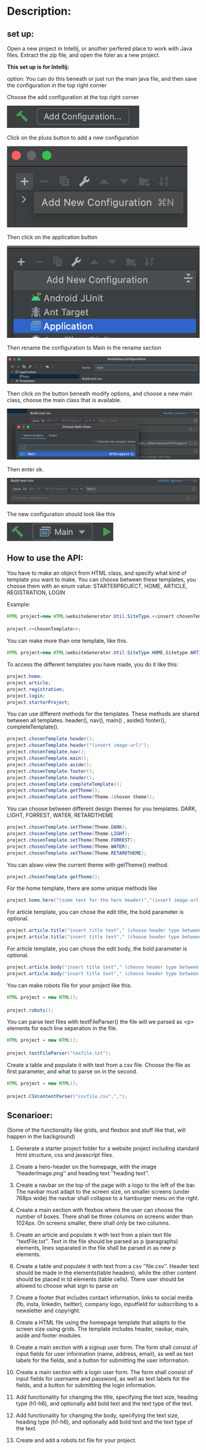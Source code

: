 # Description:
## set up:

Open a new project in Intellij, or another perfered place to work with Java files. 
Extract the zip file, and open the foler as a new project. 

**This set up is for Intellij:**

option: You can do this beneath or just run the main java file, and then save the configuration in the top right corner

Choose the add configuration at the top right corner

![Add configuration image](img/AddConfig.png "Add configuration")

Click on the pluss button to add a new configuration

![Click on pluss](img/HitPluss.png "pluss sign")

Then click on the application button

![Chosse the application button](img/ChooseApplication.png "application button")

Then rename the configuration to Main in the rename section

![rename the config to main](img/CallItMain.png "application button")

Then click on the button beneath modify options, and choose a new main class, choose the main class that is available.

![Pick the main class](img/ChooseMainClass.png "choose main")

Then enter ok.

![Click on me](img/MainClass.png "click on ok")

The new configuration should look like this

![New Config](img/ConfigShouldLookLikeThis.png "The new config")

## How to use the API:

You have to make an object from HTML class, and specify what kind of template you want to make. You can choose between
these templates, you choose them with an enum value:
STARTERPROJECT, HOME, ARTICLE, REGISTRATION, LOGIN

Example:

```java
HTML project=new HTML(websiteGenerator.Util.SiteType.<<insert chosenTemplate>>);

project.<<chosenTemplate>>; 
```

You can make more than one template, like this.

```java
HTML project=new HTML(websiteGenerator.Util.SiteType.HOME,Sitetype.ARTICLE,Sitetype.REGISTRATION,Sitetype.LOGIN,Sitetype.STARTERPROJECT);

```

To access the different templates you have made, you do it like this:

```java
project.home;
project.article;
project.registration;
project.login;
project.starterProject; 
```

You can use different methods for the templates. These methods are shared between all templates. header(), nav(), main()
, aside() footer(), completeTemplate().

```java
project.chosenTemplate.header();
project.chosenTemplate.header("(insert image-url)");
project.chosenTemplate.nav();
project.chosenTemplate.main();
project.chosenTemplate.aside();
project.chosenTemplate.footer();
project.chosenTemplate.header();
project.chosenTemplate.completeTemplate();
project.chosenTemplate.getTheme();
project.chosenTemplate.setTheme(Theme.(chosen theme));
```

You can choose between different design themes for you templates. DARK, LIGHT, FORREST, WATER, RETARDTHEME

```java
project.chosenTemplate.setTheme(Theme.DARK);
project.chosenTemplate.setTheme(Theme.LIGHT);
project.chosenTemplate.setTheme(Theme.FORREST);
project.chosenTemplate.setTheme(Theme.WATER);
project.chosenTemplate.setTheme(Theme.RETARDTHEME);
```

You can alswo view the current theme with getTheme() method.

```java
project.chosenTemplate.getTheme();
```

For the home template, there are some unique methods like

```java
project.home.hero("(some text for the hero header)","(insert image-url)");
```

For article template, you can chose the edit title, the bold parameter is optional.

```java
project.article.title("insert title text"," (choose header type between h1-h6)","Text size in integer");
project.article.title("insert title text"," (choose header type between h1-h6)","Text size in integer","bold (b -bold, n - normal)"); 
```

For article template, you can chose the edit body, the bold parameter is optional.

```java
project.article.body("insert title text"," (choose header type between h1-h6)","Text size in integer");
project.article.body("insert title text"," (choose header type between h1-h6)","Text size in integer","bold (b -bold, n - normal)"); 
```

You can make robots file for your project like this.

```java
HTML project = new HTML();

project.robots();
```

You can parse text files with textFileParser() the file will we parsed as &lt;p&gt; elements for each line seperation in
the file.

```java
HTML project = new HTML();

project.textFileParser("texfile.txt");
```

Create a table and populate it with text from a csv file. Choose the file as first parameter, and what to parse on in
the second.

```java
HTML project = new HTML();

project.CSVcontentParser("csvfile.csv",",");
```

## Scenarioer: 

(Some of the functionality like grids, and flexbox and stuff like that, will happen in the background)

1. Generate a starter project folder for a website project including standard html structure, css and javascript files.

2. Create a hero-header on the homepage,  with the image “headerImage.png’’ and heading text ‘’heading text’’.

3. Create a navbar on the top of the page with a logo to the left of the bar. The navbar must adapt to the screen size, on smaller screens (under 768px wide) the navbar shall collapse to a hamburger menu on the right.

4. Create a main section with flexbox where the user can choose the number of boxes. There shall be three columns on screens wider than 1024px. On screens smaller, there shall only be two columns.

5. Create an article and populate it with text from a plain text file ‘’textFile.txt’’. Text in the file should be parsed as p (paragraphs) elements, lines separated in the file shall be parsed in as new p elements.

6. Create a table and populate it with text from a csv ‘’file.csv’’. Header text should be made in the elements(table headers), while the other content should be placed in td elements (table cells). There user should be allowed to choose what sign to parse on

7. Create a footer that includes contact information, links to social media (fb, insta, linkedin, twitter), company logo, inputfield for subscribing to a newsletter and copyright.

8. Create a HTML file using the homepage template that adapts to the screen size using grids. The template includes header, navbar, main, aside and footer modules. 

9. Create a main section with a signup user form. The form shall consist of input fields for user information (name, address, email), as well as text labels for the fields, and a button for submitting the user information.

10. Create a main section with a login user form. The form shall consist of input fields for username and password, as well as text labels for the fields, and a button for submitting the login information.

11. Add functionality for changing the title, specifying the text size, heading type (h1-h6), and optionally add bold text and the text type of the text. 

12. Add functionality for changing the body, specifying the text size, heading type (h1-h6), and optionally add bold text and the text type of the text. 

13. Create and add a robots.txt file for your project.
